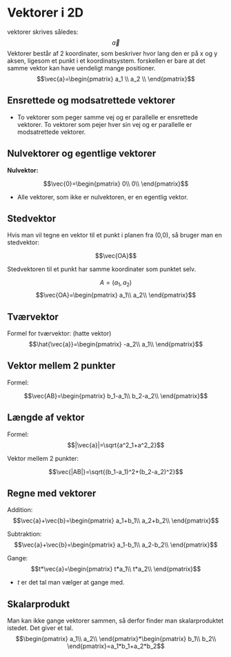 # Vektorer i 2D

vektorer skrives således:
$$\vec{a}$$
Vektorer består af 2 koordinater, som beskriver hvor lang den er på x og y aksen, ligesom et punkt i et koordinatsystem. forskellen er bare at det samme vektor kan have uendeligt mange positioner.
$$\vec{a}=\begin{pmatrix}
a_1 \\
a_2 \\
\end{pmatrix}$$

## Ensrettede og modsatrettede vektorer
* To vektorer som peger samme vej og er parallelle er ensrettede vektorer. To vektorer som pejer hver sin vej og er parallelle er modsatrettede vektorer. 

## Nulvektorer og egentlige vektorer

**Nulvektor:**

$$\vec{0}=\begin{pmatrix}
0\\
0\\
\end{pmatrix}$$

* Alle vektorer, som ikke er nulvektoren, er en egentlig vektor.

## Stedvektor
Hvis man vil tegne en vektor til et punkt i planen fra (0,0), så bruger man en stedvektor:

$$\vec{OA}$$

Stedvektoren til et punkt har samme koordinater som punktet selv.

$$A = (a_1,a_2)$$
$$\vec{OA}=\begin{pmatrix}
a_1\\
a_2\\
\end{pmatrix}$$

## Tværvektor
Formel for tværvektor: (hatte vektor)
$$\hat{\vec{a}}=\begin{pmatrix}
-a_2\\
a_1\\
\end{pmatrix}$$

## Vektor mellem 2 punkter
Formel:

$$\vec{AB}=\begin{pmatrix}
b_1-a_1\\
b_2-a_2\\
\end{pmatrix}$$

## Længde af vektor
Formel:
$$|\vec{a}|=\sqrt{a^2_1+a^2_2}$$

Vektor mellem 2 punkter:

$$\vec{|AB|}=\sqrt{(b_1-a_1)^2+(b_2-a_2)^2}$$


## Regne med vektorer

Addition:
$$\vec{a}+\vec{b}=\begin{pmatrix}
a_1+b_1\\
a_2+b_2\\
\end{pmatrix}$$

Subtraktion:
$$\vec{a}+\vec{b}=\begin{pmatrix}
a_1-b_1\\
a_2-b_2\\
\end{pmatrix}$$

Gange:
$$t*\vec{a}=\begin{pmatrix}
t*a_1\\
t*a_2\\
\end{pmatrix}$$
* $t$ er det tal man vælger at gange med. 

## Skalarprodukt
Man kan ikke gange vektorer sammen, så derfor finder man skalarproduktet istedet. Det giver et tal. 
$$\begin{pmatrix}
a_1\\
a_2\\
\end{pmatrix}*\begin{pmatrix}
b_1\\
b_2\\
\end{pmatrix}=a_1*b_1+a_2*b_2$$
    